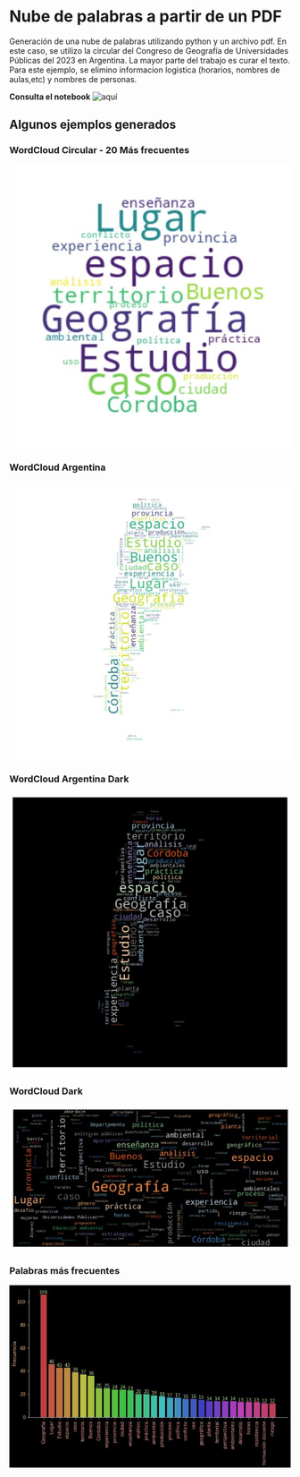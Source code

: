 # Nube de palabras a partir de un PDF
Generación de una nube de palabras utilizando python y un archivo pdf. En este caso, se utilizo la circular del Congreso de Geografía de Universidades Públicas del 2023 en Argentina. 
La mayor parte del trabajo es curar el texto. Para este ejemplo, se elimino informacion logistica (horarios, nombres de aulas,etc) y nombres de personas. 

**Consulta el notebook** ![aquí](https://github.com/martinfernandoortiz/wordCloud_Geografia/blob/main/wordCloud.ipynb) 

## Algunos ejemplos generados

### WordCloud Circular - 20 Más frecuentes

![WordCloud Circular - 20 Más frecuentes](https://github.com/martinfernandoortiz/wordCloud_Geografia/blob/main/imagenes/circulo20.jpg "20 más frecuentes")

### WordCloud Argentina

![WordCloud Argentina](https://github.com/martinfernandoortiz/wordCloud_Geografia/blob/main/imagenes/argentina.jpg)

### WordCloud Argentina Dark

![WordCloud Argentina Dark](https://github.com/martinfernandoortiz/wordCloud_Geografia/blob/main/imagenes/wordArgDark1.jpg "WordCloud Argentina Dark")

### WordCloud Dark

![WordCloud Dark](https://github.com/martinfernandoortiz/wordCloud_Geografia/blob/main/imagenes/wordDark.jpg "WordCloud Dark")

### Palabras más frecuentes

![Barras](https://github.com/martinfernandoortiz/wordCloud_Geografia/blob/main/imagenes/barras.jpg "Barras")
